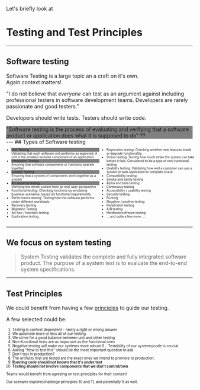 Let's briefly look at 
# Testing and Test Principles

---

## Software testing

Software Testing is a large topic an a craft on it's own. </br>Again context matters!

"I do not believe that _everyone_ can test as an argument against including professional testers in software development teams. Developers are rarely passionate and good testers."

Developers should write tests. Testers should write code.

<div style="background-color:grey;">
"Software testing is the process of evaluating and verifying that a software product or application does what it is supposed to do" ??
</div>
---
## Types of Software testing

<div style="display: grid;grid-column-gap: 1%; grid-auto-columns: 50% 50%;">

<div  style="grid-area: 1 / 1; font-size:0.6em">

- <div style="background-color:grey">Unit Testing</div>Validating that each software unit performs as expected. A unit is the smallest testable component of an application.
- <div style="background-color:grey">Integration Testing</div>Ensuring that software components or functions operate together.
- <div style="background-color:grey">System Testing</div>Ensuring that a system of components work together as a system
- <div style="background-color:grey">Acceptance testing</div>Verifying the whole system from an end-user-perspective
- Functional testing: Checking functions by emulating business scenarios, based on functional requirements.
- Performance testing: Testing how the software performs under different workloads.
- Recovery testing
- Migration Testing
- Ad-hoc / heuristic testing
- Exploration testing

</div>

<div  style="grid-area: 1 / 2; font-size:0.6em">

- Regression testing: Checking whether new features break or degrade functionality. 
- Stress testing: Testing how much strain the system can take before it fails. Considered to be a type of non-functional testing.
- Usability testing: Validating how well a customer can use a system or web application to complete a task.
- Compatibility testing
- Smoke and sanity testing
- Alpha and beta testing
- Continuous testing
- Accessibility / usability testing
- Security testing
- Fuzzing
- Negative / positive testing
- Penetration testing
- A/B testing
- Hardware/software testing
- ... and quite a few more ....
</div>

</div>

---
## We focus on system testing

>System Testing validates the complete and fully integrated software product. The purpose of a system test is to evaluate the end-to-end system specifications.

---

## Test Principles

We could benefit from having a few [principles](https://en.wikipedia.org/wiki/Principle) to guide our testing.

A few selected could be:

<div style="font-size:0.7em">

1. Testing is context dependent - rarely a right or wrong answer
2. We automate more or less all of our testing
3. We strive for a good balance between unit and other testing
4. Non-functional tests are as important as the functional ones
5. Negative testing will make our systems more robust
6… Testability of our systems/code is crucial
7. Asking "How to test this" should be the most important question to ask.
8. Don't test in production?
9. The artifacts that are tested are the exact ones we intend to promote to production.
10. **Running code should not known that it's under test**
11. **Testing should not involve components that we don't control/own**

Teams would benefit from agreeing on test principles for their context!

Our scenario explore/challenge principles 10 and 11, and potentially 9 as well.

</div>
